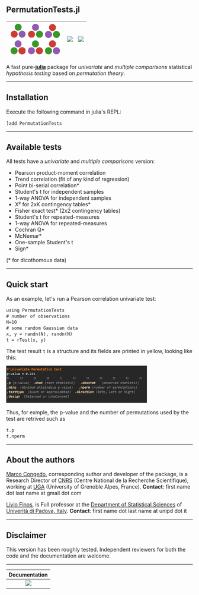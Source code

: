 ## PermutationTests.jl

|  <img src="docs/src/assets/logo.png" height="90">   | [![](https://img.shields.io/badge/docs-stable-blue.svg)](https://Marco-Congedo.github.io/PermutationTests.jl/stable) | [![](https://img.shields.io/badge/docs-dev-blue.svg)](https://juliamanifolds.github.io/PermutationTests.jl/latest/) |
|:---------------------------------------:|:--:|:--:|


A fast pure-[**julia**](https://julialang.org/) package for *univariate* and *multiple comparisons* statistical *hypothesis testing* based on *permutation theory*.

---
## Installation

Execute the following command in julia's REPL:

    ]add PermutationTests

---
## Available tests

All tests have a *univariate* and *multiple comparisons* version: 
- Pearson product-moment correlation
- Trend correlation (fit of any kind of regression)
- Point bi-serial correlation*
- Student's t for independent samples
- 1-way ANOVA for independent samples
- Χ² for 2xK contingency tables*
- Fisher exact test* (2x2 contingency tables)
- Student's t for repeated-measures 
- 1-way ANOVA for repeated-measures
- Cochran Q*
- McNemar*
- One-sample Student's t  
- Sign*

(* for dicothomous data) 

---
## Quick start

As an example, let's run a Pearson correlation univariate test:

```
using PermutationTests
# number of observations
N=10 
# some random Gaussian data
x, y = randn(N), randn(N) 
t = rTest(x, y)
```

The test result `t` is a structure and its fields are printed in yellow, 
looking like this:

<img src="docs/src/assets/Result_example.png" width="380">

Thus, for exmple, the p-value and the number of permutations used by the test
are retrived such as

```
t.p
t.nperm
```
---
## About the authors

[Marco Congedo](https://sites.google.com/site/marcocongedo), corresponding author and developer of the package, is a Research Director of [CNRS](http://www.cnrs.fr/en) (Centre National de la Recherche Scientifique), working at
[UGA](https://www.univ-grenoble-alpes.fr/english/) (University of Grenoble Alpes, France).
**Contact**: first name dot last name at gmail dot com

[Livio Finos](https://pnc.unipd.it/finos-livio/), is Full professor at the  [Department of Statistical Sciences](https://www.unipd.it/en/stat) of [Univerità di Padova, Italy](https://pnc.unipd.it/).
**Contact**: first name dot last name at unipd dot it

---
## Disclaimer

This version has been roughly tested.
Independent reviewers for both the code and the documentation are welcome.

---
| **Documentation**  | 
|:---------------------------------------:|
| [![](https://img.shields.io/badge/docs-stable-blue.svg)](https://Marco-Congedo.github.io/PermutationTests.jl/stable) |
